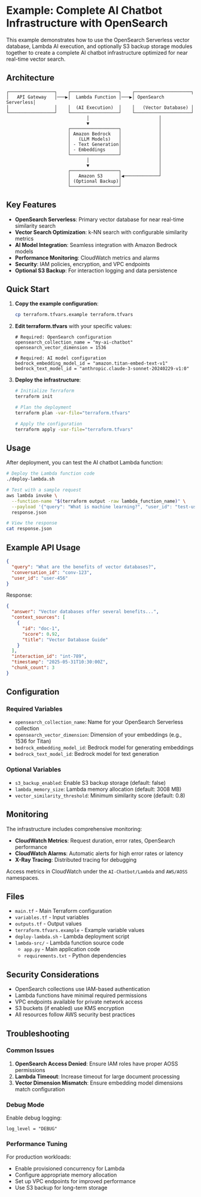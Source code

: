 # Example: Complete AI Chatbot Infrastructure with OpenSearch

This example demonstrates how to use the OpenSearch Serverless vector database, Lambda AI execution, and optionally S3 backup storage modules together to create a complete AI chatbot infrastructure optimized for near real-time vector search.

## Architecture

```text
┌─────────────────┐    ┌──────────────────┐    ┌─────────────────────┐
│   API Gateway   │───▶│  Lambda Function │───▶│ OpenSearch Serverless│
│                 │    │  (AI Execution)  │    │   (Vector Database) │
└─────────────────┘    └──────────────────┘    └─────────────────────┘
                              │                          │
                              ▼                          │
                       ┌──────────────────┐              │
                       │ Amazon Bedrock   │              │
                       │   (LLM Models)   │              │
                       │ - Text Generation│              │
                       │ - Embeddings     │              │
                       └──────────────────┘              │
                              │                          │
                              ▼                          │
                       ┌──────────────────┐              │
                       │   Amazon S3      │◀─────────────┘
                       │ (Optional Backup)│
                       └──────────────────┘
```

## Key Features

- **OpenSearch Serverless**: Primary vector database for near real-time similarity search
- **Vector Search Optimization**: k-NN search with configurable similarity metrics
- **AI Model Integration**: Seamless integration with Amazon Bedrock models
- **Performance Monitoring**: CloudWatch metrics and alarms
- **Security**: IAM policies, encryption, and VPC endpoints
- **Optional S3 Backup**: For interaction logging and data persistence

## Quick Start

1. **Copy the example configuration**:
   ```bash
   cp terraform.tfvars.example terraform.tfvars
   ```

2. **Edit terraform.tfvars** with your specific values:
   ```hcl
   # Required: OpenSearch configuration
   opensearch_collection_name = "my-ai-chatbot"
   opensearch_vector_dimension = 1536
   
   # Required: AI model configuration
   bedrock_embedding_model_id = "amazon.titan-embed-text-v1"
   bedrock_text_model_id = "anthropic.claude-3-sonnet-20240229-v1:0"
   ```

3. **Deploy the infrastructure**:
   ```bash
   # Initialize Terraform
   terraform init
   
   # Plan the deployment
   terraform plan -var-file="terraform.tfvars"
   
   # Apply the configuration
   terraform apply -var-file="terraform.tfvars"
   ```

## Usage

After deployment, you can test the AI chatbot Lambda function:

```bash
# Deploy the Lambda function code
./deploy-lambda.sh

# Test with a sample request
aws lambda invoke \
  --function-name "$(terraform output -raw lambda_function_name)" \
  --payload '{"query": "What is machine learning?", "user_id": "test-user"}' \
  response.json

# View the response
cat response.json
```

## Example API Usage

```json
{
  "query": "What are the benefits of vector databases?",
  "conversation_id": "conv-123",
  "user_id": "user-456"
}
```

Response:
```json
{
  "answer": "Vector databases offer several benefits...",
  "context_sources": [
    {
      "id": "doc-1",
      "score": 0.92,
      "title": "Vector Database Guide"
    }
  ],
  "interaction_id": "int-789",
  "timestamp": "2025-05-31T10:30:00Z",
  "chunk_count": 3
}
```

## Configuration

### Required Variables

- `opensearch_collection_name`: Name for your OpenSearch Serverless collection
- `opensearch_vector_dimension`: Dimension of your embeddings (e.g., 1536 for Titan)
- `bedrock_embedding_model_id`: Bedrock model for generating embeddings
- `bedrock_text_model_id`: Bedrock model for text generation

### Optional Variables

- `s3_backup_enabled`: Enable S3 backup storage (default: false)
- `lambda_memory_size`: Lambda memory allocation (default: 3008 MB)
- `vector_similarity_threshold`: Minimum similarity score (default: 0.8)

## Monitoring

The infrastructure includes comprehensive monitoring:

- **CloudWatch Metrics**: Request duration, error rates, OpenSearch performance
- **CloudWatch Alarms**: Automatic alerts for high error rates or latency
- **X-Ray Tracing**: Distributed tracing for debugging

Access metrics in CloudWatch under the `AI-Chatbot/Lambda` and `AWS/AOSS` namespaces.

## Files

- `main.tf` - Main Terraform configuration
- `variables.tf` - Input variables
- `outputs.tf` - Output values
- `terraform.tfvars.example` - Example variable values
- `deploy-lambda.sh` - Lambda deployment script
- `lambda-src/` - Lambda function source code
  - `app.py` - Main application code
  - `requirements.txt` - Python dependencies

## Security Considerations

- OpenSearch collections use IAM-based authentication
- Lambda functions have minimal required permissions
- VPC endpoints available for private network access
- S3 buckets (if enabled) use KMS encryption
- All resources follow AWS security best practices

## Troubleshooting

### Common Issues

1. **OpenSearch Access Denied**: Ensure IAM roles have proper AOSS permissions
2. **Lambda Timeout**: Increase timeout for large document processing
3. **Vector Dimension Mismatch**: Ensure embedding model dimensions match configuration

### Debug Mode

Enable debug logging:
```hcl
log_level = "DEBUG"
```

### Performance Tuning

For production workloads:
- Enable provisioned concurrency for Lambda
- Configure appropriate memory allocation
- Set up VPC endpoints for improved performance
- Use S3 backup for long-term storage
